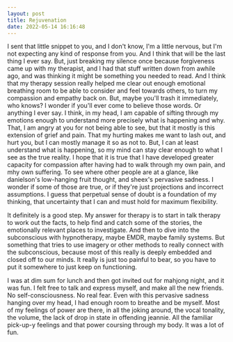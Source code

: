 ```yaml
---
layout: post
title: Rejuvenation
date: 2022-05-14 16:16:48
---
```


I sent that little snippet to you, and I don't know, I'm a little nervous, but I'm not expecting any kind of response from you. And I think that will be the last thing I ever say. But, just breaking my silence once because forgiveness came up with my therapist, and I had that stuff written down from awhile ago, and was thinking it might be something you needed to read. And I think that my therapy session really helped me clear out enough emotional breathing room to be able to consider and feel towards others, to turn my compassion and empathy back on. But, maybe you'll trash it immediately, who knows? I wonder if you'll ever come to believe those words. Or anything I ever say. I think, in my head, I am capable of sifting through my emotions enough to understand more precisely what is happening and why. That, I am angry at you for not being able to see, but that it mostly is this extension of grief and pain. That my hurting makes me want to lash out, and hurt you, but I can mostly manage it so as not to. But, I can at least understand what is happening, so my mind can stay clear enough to what I see as the true reality. I hope that it is true that I have developed greater capacity for compassion after having had to walk through my own pain, and mhy own suffering. To see where other people are at a glance, like danielson's low-hanging fruit thought, and sheex's pervasive sadness. I wonder if some of those are true, or if they're just projections and incorrect assumptions. I guess that perpetual sense of doubt is a foundation of my thinking, that uncertainty that I can and must hold for maximum flexibility. 

It definitely is a good step. My answer for therapy is to start in talk therapy to work out the facts, to help find and catch some of the stories, the emotionally relevant places to investigate. And then to dive into the subconscious with hypnotherapy, maybe EMDR, maybe family systems. But something that tries to use imagery or other methods to really connect with the subconscious, because most of this really is deeply embedded and closed off to our minds. It really is just too painful to bear, so you have to put it somewhere to just keep on functioning. 

I was at dim sum for lunch and then got invited out for mahjong night, and it was fun. I felt free to talk and express myself, and make all the new friends. No self-consciousness. No real fear. Even with this pervasive sadness hanging over my head, I had enough room to breathe and be myself. Most of my feelings of power are there, in all the joking around, the vocal tonality, the volume, the lack of drop in state in offending jeannie. All the familiar pick-up-y feelings and that power coursing through my body. It was a lot of fun. 